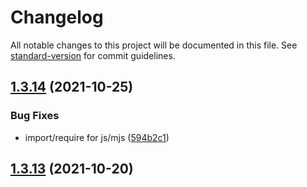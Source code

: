 # Changelog

All notable changes to this project will be documented in this file. See [standard-version](https://github.com/conventional-changelog/standard-version) for commit guidelines.

## [1.3.14](https://github.com/iCrawl/tsubaki/compare/v1.3.13...v1.3.14) (2021-10-25)

### Bug Fixes

- import/require for js/mjs ([594b2c1](https://github.com/iCrawl/tsubaki/commit/594b2c10a7867a4af3edb650140d8f9f2e4b622c))

## [1.3.13](https://github.com/iCrawl/tsubaki/compare/v1.3.12...v1.3.13) (2021-10-20)
